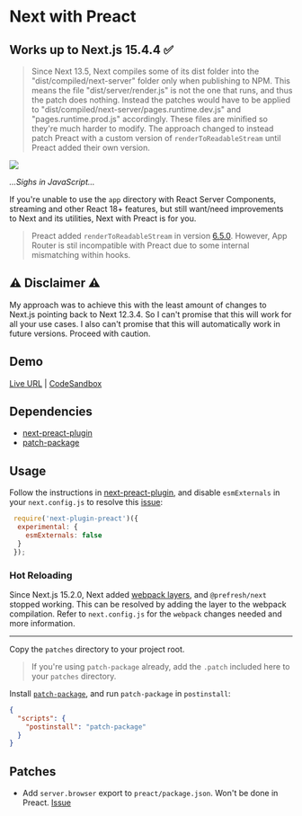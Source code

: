 # Next with Preact

## Works up to Next.js 15.4.4 ✅

> Since Next 13.5, Next compiles some of its dist folder into the "dist/compiled/next-server" folder only when publishing to NPM. This means the file "dist/server/render.js" is not the one that runs, and thus the patch does nothing. Instead the patches would have to be applied to "dist/compiled/next-server/pages.runtime.dev.js" and "pages.runtime.prod.js" accordingly. These files are minified so they're much harder to modify. The approach changed to instead patch Preact with a custom version of `renderToReadableStream` until Preact added their own version.

![](https://media3.giphy.com/media/s239QJIh56sRW/giphy.gif)

_...Sighs in JavaScript..._

If you're unable to use the `app` directory with React Server Components, streaming and other React 18+ features, but still want/need improvements to Next and its utilities, Next with Preact is for you.

> Preact added `renderToReadableStream` in version [6.5.0](https://github.com/preactjs/preact-render-to-string/pull/296). However, App Router is stil incompatible with Preact due to some internal mismatching within hooks.

## ⚠️ Disclaimer ⚠️

My approach was to achieve this with the least amount of changes to Next.js pointing back to Next 12.3.4. So I can't promise that this will work for all your use cases. I also can't promise that this will automatically work in future versions. Proceed with caution.

## Demo

[Live URL](https://7s2mt8-3000.csb.app/) |
[CodeSandbox](https://codesandbox.io/p/github/lfre/next-13-preact/main)

## Dependencies

- [next-preact-plugin](https://github.com/preactjs/next-plugin-preact)
- [patch-package](https://github.com/ds300/patch-package)

## Usage

Follow the instructions in [next-preact-plugin](https://github.com/preactjs/next-plugin-preact), and disable `esmExternals` in your `next.config.js` to resolve this [issue](https://github.com/preactjs/next-plugin-preact/issues/61):

```js
 require('next-plugin-preact')({
  experimental: {
    esmExternals: false 
  }
 });
```

### Hot Reloading

Since Next.js 15.2.0, Next added [webpack layers](https://github.com/vercel/next.js/pull/75878), and `@prefresh/next` stopped working. This can be resolved by adding the layer to the webpack compilation. Refer to `next.config.js` for the `webpack` changes needed and more information.

---

Copy the `patches` directory to your project root.

> If you're using `patch-package` already, add the `.patch` included here to your `patches` directory.

Install [`patch-package`](https://www.npmjs.com/package/patch-package), and run `patch-package` in `postinstall`:

```json
{
  "scripts": {
    "postinstall": "patch-package"
  }
}
```
## Patches

- Add `server.browser` export to `preact/package.json`. Won't be done in Preact. [Issue](https://github.com/preactjs/preact/issues/3787)
  
